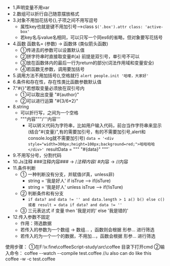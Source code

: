* 1.声明变量不用var
* 2.数组可以折行自己随意摆放格式
* 3.对象不用加花括号{},子项之间不用写逗号
    - 属性key也就是键不用加引号-->class `$('.box').attr class: 'active-box'`
    - 若key名与value名相同，可以只写一个同es6的省略，但对象要写花括号
* 4.函数 函数名= (参数) -> 函数体 (类似箭头函数)
    - ①传进去的参数可以设置默认值
    - ②拼字符串时直接取变量#{a} 前提是双引号，单引号不可以
    - ③放在函数体内的最后一行为return的部分(词法作用域和变量安全)
    - ④若函数无参数，调用要加括号
* 5.调用方法不用加括号(),空格就行  `alert people.init '哈喽，大家好'`
* 6.条件和存在性，存在性类比函数参数默认值
* 7."#{}"若想取变量必须放在双引号内
    - ①可以取出变量 "#{author}"
    - ②可以进行运算 "#{3/6*2}"
* 8.string
    - 可以折行写，之间为一个空格
    - """内容"""/'''内容'''
      + 可以转义代码为字符串，比如用户输入代码，前台当作字符串来显示(结合"#{变量}",有的需要加引号，有的不需要加引号,alert和console.log就不需要加引号)
        `data = '<div style="width=300px;height=100px;background=red;">哈哈哈哈</div>'
         `resultData = """
                      "#{data}"
                       """`
* 9.不用写分号，分割代码
* 10.Js注释 ###注释内容### -> /*注释内容*/    #内容 -> //内容
* 11.条件判断
    - ① 一种判断没有分支，并赋值(if真，unless非)
      + string = '我是好人' if isTrue  --> if(isTure)
      + string = '我是好人' unless isTrue --> if(!isTure)
    - ② 判断条件和有分支
      + `
        if data? and data != '' and data.length > 1
           a()
           b()
        else
           c()
        或者
        result = data if data? and data != ''
        `
    - ③ 三元表达式 if 变量 then '我是对的' else '我是错的'
* 12.传入参数不固定
    - 作用：筛选数据
    - 若传入的参数为一个数组 -> 数组... ，函数则会根据 形参... 进行筛选
    - 若传入的为一个一个的数据，不用加...，函数会根据 形参... 进行筛选










使用步骤：
①在F:\v.fine\coffeeScript-study\src\coffee 目录下打开cmd
②输入命令：
    coffee --watch --compile test.coffee
    //u also can do like this
    coffee -w -c test.coffee

